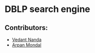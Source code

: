 # DBLP search engine
## Contributors:
* [Vedant Nanda](https://github.com/nvedant07)
* [Arpan Mondal](https://github.com/RazorMX)

